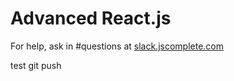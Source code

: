 # Advanced React.js

For help, ask in #questions at [slack.jscomplete.com](http://slack.jscomplete.com/)

test git push
